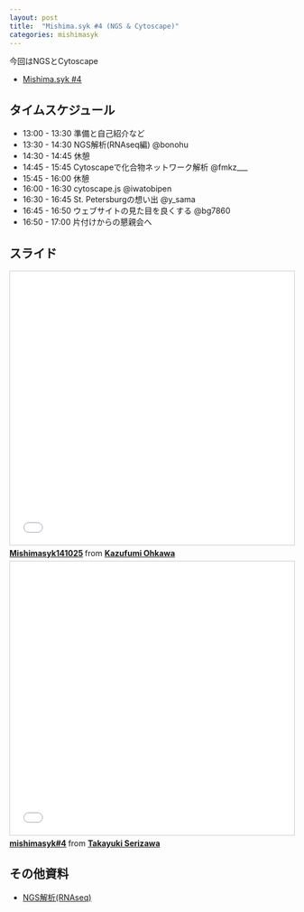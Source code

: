 ```yaml
---
layout: post
title:  "Mishima.syk #4 (NGS & Cytoscape)"
categories: mishimasyk
---
```


今回はNGSとCytoscape

- [Mishima.syk #4](https://connpass.com/event/6644/)

## タイムスケジュール

- 13:00 - 13:30	準備と自己紹介など	
- 13:30 - 14:30	NGS解析(RNAseq編)	@bonohu
- 14:30 - 14:45	休憩	
- 14:45 - 15:45	Cytoscapeで化合物ネットワーク解析	@fmkz___
- 15:45 - 16:00	休憩	
- 16:00 - 16:30	cytoscape.js	@iwatobipen
- 16:30 - 16:45	St. Petersburgの想い出	@y_sama
- 16:45 - 16:50	ウェブサイトの見た目を良くする	@bg7860
- 16:50 - 17:00	片付けからの懇親会へ	

## スライド

<iframe src="//www.slideshare.net/slideshow/embed_code/key/DPHa2MwdoqHD0Y" width="595" height="485" frameborder="0" marginwidth="0" marginheight="0" scrolling="no" style="border:1px solid #CCC; border-width:1px; margin-bottom:5px; max-width: 100%;" allowfullscreen> </iframe> <div style="margin-bottom:5px"> <strong> <a href="//www.slideshare.net/KazufumiOhkawa/mishimasyk141025" title="Mishimasyk141025" target="_blank">Mishimasyk141025</a> </strong> from <strong><a href="https://www.slideshare.net/KazufumiOhkawa" target="_blank">Kazufumi Ohkawa</a></strong> </div>

<iframe src="//www.slideshare.net/slideshow/embed_code/key/2eaNU5zPVd43jL" width="595" height="485" frameborder="0" marginwidth="0" marginheight="0" scrolling="no" style="border:1px solid #CCC; border-width:1px; margin-bottom:5px; max-width: 100%;" allowfullscreen> </iframe> <div style="margin-bottom:5px"> <strong> <a href="//www.slideshare.net/seritaka/mishimasyk4" title="mishimasyk#4" target="_blank">mishimasyk#4</a> </strong> from <strong><a href="https://www.slideshare.net/seritaka" target="_blank">Takayuki Serizawa</a></strong> </div>


## その他資料

- [NGS解析(RNAseq)](https://figshare.com/articles/NGS_RNAseq_/1216717)